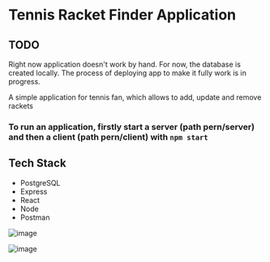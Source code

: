 # Tennis Racket Finder Application
## TODO
Right now application doesn't work by hand. For now, the database is created locally. The process of deploying app to make it fully work is in progress.


A simple application for tennis fan, which allows to add, update and remove rackets
### To run an application, firstly start a server (path pern/server) and then a client (path pern/client) with  `npm start`

## Tech Stack

- PostgreSQL
- Express
- React
- Node
- Postman

![image](https://user-images.githubusercontent.com/76259648/124961431-c1800c80-e01d-11eb-9250-9824420b6901.png)


![image](https://user-images.githubusercontent.com/76259648/124961471-d066bf00-e01d-11eb-9abe-9ab263ba11f7.png)
